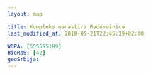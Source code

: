 ```yaml
---
layout: map

title: Kompleks manastira Radovašnica
last_modified_at: 2018-05-21T22:45:19+02:00

WDPA: [555595189]
BioRaS: [42]
geoSrbija:
---
```

